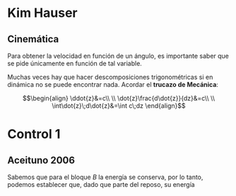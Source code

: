 
# Kim Hauser 

## Cinemática 

Para obtener la velocidad en función de un ángulo, es importante saber que se pide únicamente en función de tal variable. 

Muchas veces hay que hacer descomposiciones trigonométricas si en dinámica no se puede encontrar nada. Acordar el **trucazo de Mecánica**: 

$$\begin{align}
\ddot{z}&=c\\ \\
\dot{z}\frac{d\dot{z}}{dz}&=c\\ \\
\int\dot{z}\;d\dot{z}&=\int c\;dz
\end{align}$$


# Control 1 

## Aceituno 2006 

Sabemos que para el bloque $B$ la energía se conserva, por lo tanto, podemos establecer que, dado que parte del reposo, su energía 